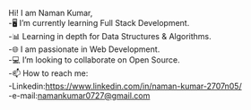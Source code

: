 Hi! I am Naman Kumar,                                                                  
-🖥️ I’m currently learning Full Stack Development.                                                                               
-📊 Learning in depth for Data Structures & Algorithms.                                                                          
-🌐 I am passionate in Web Development.                                                                                          
-💻 I’m looking to collaborate on Open Source.                                                                                   
-📫 How to reach me:                                                                                                             
-Linkedin:https://www.linkedin.com/in/naman-kumar-2707n05/                                                                        
-e-mail:namankumar0727@gmail.com                                                                                                  
